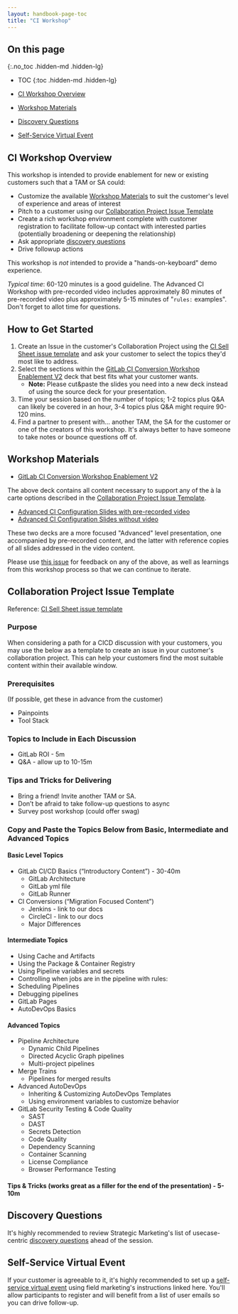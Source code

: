 ```yaml
---
layout: handbook-page-toc
title: "CI Workshop"
---
```


## On this page
{:.no_toc .hidden-md .hidden-lg}

- TOC
{:toc .hidden-md .hidden-lg}

- [CI Workshop Overview](#ci-workshop-overview)
- [Workshop Materials](#workshop-materials)
- [Discovery Questions](#discovery-questions)
- [Self-Service Virtual Event](#self-service-virtual-event)


## CI Workshop Overview

This workshop is intended to provide enablement for new or existing customers such that a TAM or SA could:

* Customize the available [Workshop Materials](#workshop-materials) to suit the customer's level of experience and areas of interest
* Pitch to a customer using our [Collaboration Project Issue Template](#collaboration-project-issue-template)
* Create a rich workshop environment complete with customer registration to facilitate follow-up contact with interested parties (potentially broadening or deepening the relationship)
* Ask appropriate [discovery questions](/handbook/marketing/strategic-marketing/usecase-gtm/ci/#discovery-questions)
* Drive followup actions

This workshop is *not* intended to provide a "hands-on-keyboard" demo experience.

*Typical time*: 60-120 minutes is a good guideline. The Advanced CI Workshop with pre-recorded video includes approximately 80 minutes of pre-recorded video plus approximately 5-15 minutes of "`rules:` examples". Don't forget to allot time for questions.

## How to Get Started

1. Create an Issue in the customer's Collaboration Project using the [CI Sell Sheet issue template](https://gitlab.com/gitlab-com/customer-success/tam/-/blob/master/.gitlab/issue_templates/CICDv2WorshopTopics.md) and ask your customer to select the topics they'd most like to address. 
1. Select the sections within the [GitLab CI Conversion Workshop Enablement V2](https://docs.google.com/presentation/d/1K1t1O-8JMViiX6zKn0S2OMSjw1XvTcII5UQdNP0ItVs/edit#slide=id.g97c25944f3_1_0) deck that best fits what your customer wants.
   * **Note:** Please cut&paste the slides you need into a new deck instead of using the source deck for your presentation.
1. Time your session based on the number of topics; 1-2 topics plus Q&A can likely be covered in an hour, 3-4 topics plus Q&A might require 90-120 mins. 
1. Find a partner to present with... another TAM, the SA for the customer or one of the creators of this workshop. It's always better to have someone to take notes or bounce questions off of.

## Workshop Materials

* [GitLab CI Conversion Workshop Enablement V2](https://docs.google.com/presentation/d/1K1t1O-8JMViiX6zKn0S2OMSjw1XvTcII5UQdNP0ItVs/edit#slide=id.g97c25944f3_1_0)

The above deck contains all content necessary to support any of the à la carte options described in the [Collaboration Project Issue Template](#collaboration-project-issue-template).

* [Advanced CI Configuration Slides with pre-recorded video](https://docs.google.com/presentation/d/1GI-QdzYJY3ccVtELZr-5uLBcsaGbP2Ioliw5XMZJc9Q/edit#slide=id.g893eb10b30_0_0)
* [Advanced CI Configuration Slides without video](https://docs.google.com/presentation/d/1lEF-8XBBn5kKdK5h9HNvQPvrQB8n1Jw-PYDIxO4ngT0/edit)

These two decks are a more focused "Advanced" level presentation, one accompanied by pre-recorded content, and the latter with reference copies of all slides addressed in the video content.

Please use [this issue](https://gitlab.com/gitlab-com/customer-success/tam/-/issues/372) for feedback on any of the above, as well as learnings from this workshop process so that we can continue to iterate.

## Collaboration Project Issue Template

Reference: [CI Sell Sheet issue template](https://gitlab.com/gitlab-com/customer-success/tam/-/blob/master/.gitlab/issue_templates/CICDv2WorshopTopics.md)

### Purpose
When considering a path for a CICD discussion with your customers, you may use the below as a template to create an issue in your customer's collaboration project. This can help your customers find the most suitable content within their available window.

### Prerequisites
(If possible, get these in advance from the customer)

- Painpoints
- Tool Stack

### Topics to Include in Each Discussion
- GitLab ROI - 5m
- Q&A - allow up to 10-15m

### Tips and Tricks for Delivering
- Bring a friend! Invite another TAM or SA.
- Don’t be afraid to take follow-up questions to async
- Survey post workshop (could offer swag)

### Copy and Paste the Topics Below from Basic, Intermediate and Advanced Topics

#### Basic Level Topics
- GitLab CI/CD Basics (“Introductory Content”) - 30-40m
  - GitLab Architecture
  - GitLab yml file
  - GitLab Runner
- CI Conversions (“Migration Focused Content”)
  - Jenkins - link to our docs
  - CircleCI - link to our docs
  * Major Differences

#### Intermediate Topics
- Using Cache and Artifacts
- Using the Package & Container Registry
- Using Pipeline variables and secrets
- Controlling when jobs are in the pipeline with rules:
- Scheduling Pipelines
- Debugging pipelines
- GitLab Pages
- AutoDevOps Basics

#### Advanced Topics
- Pipeline Architecture
  - Dynamic Child Pipelines
  - Directed Acyclic Graph pipelines
  - Multi-project pipelines
- Merge Trains
  - Pipelines for merged results
- Advanced AutoDevOps
  - Inheriting & Customizing AutoDevOps Templates
  - Using environment variables to customize behavior
- GitLab Security Testing & Code Quality
  - SAST
  - DAST
  - Secrets Detection
  - Code Quality
  - Dependency Scanning
  - Container Scanning
  - License Compliance
  - Browser Performance Testing

#### Tips & Tricks (works great as a filler for the end of the presentation) - 5-10m

## Discovery Questions

It's highly recommended to review Strategic Marketing's list of usecase-centric [discovery questions](/handbook/marketing/strategic-marketing/usecase-gtm/ci/#discovery-questions) ahead of the session.

## Self-Service Virtual Event

If your customer is agreeable to it, it's highly recommended to set up a [self-service virtual event](https://about.gitlab.com/handbook/marketing/revenue-marketing/field-marketing/#self-service-virtual-event-with-or-without-promotion) using field marketing's instructions linked here. You'll allow participants to register and will benefit from a list of user emails so you can drive follow-up.
